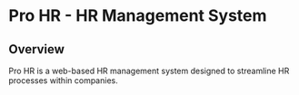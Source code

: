 # Pro HR - HR Management System

## Overview

Pro HR is a web-based HR management system designed to streamline HR processes within companies.